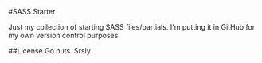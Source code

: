 #SASS Starter

Just my collection of starting SASS files/partials. I'm putting it in GitHub for my own version control purposes.

##License
Go nuts. Srsly.
